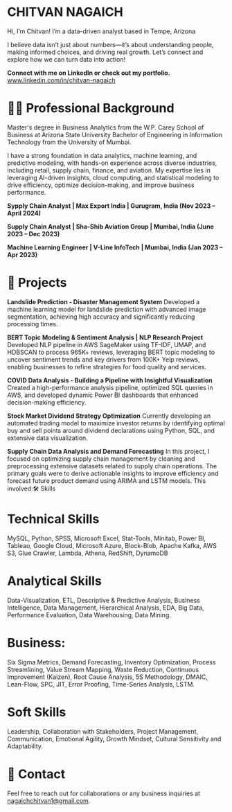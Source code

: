 # CHITVAN NAGAICH
Hi, I’m Chitvan! I’m a data-driven analyst based in Tempe, Arizona

I believe data isn’t just about numbers—it’s about understanding people, making informed choices, and driving real growth. Let’s connect and explore how we can turn data into action!

**Connect with me on LinkedIn or check out my portfolio.**
www.linkedin.com/in/chitvan-nagaich

# 👨‍💻 Professional Background
Master's degree in Business Analytics from the W.P. Carey School of Business at Arizona State University 
Bachelor of Engineering in Information Technology from the University of Mumbai. 

I have a strong foundation in data analytics, machine learning, and predictive modeling, with hands-on experience across diverse industries, including retail, supply chain, finance, and aviation. My expertise lies in leveraging AI-driven insights, cloud computing, and statistical modeling to drive efficiency, optimize decision-making, and improve business performance.

**Sypply Chain Analyst | Max Export India | Gurugram, India (Nov 2023 – April 2024)**

**Supply Chain Analyst | Sha-Shib Aviation Group | Mumbai, India (June 2023 – Dec 2023)**

**Machine Learning Engineer | V-Line InfoTech | Mumbai, India (Jan 2023 – Apr 2023)**

# 🚀 Projects
**Landslide Prediction - Disaster Management System**
Developed a machine learning model for landslide prediction with advanced image segmentation, achieving high accuracy and significantly reducing processing times.

**BERT Topic Modeling & Sentiment Analysis | NLP Research Project** 
Developed NLP pipeline in AWS SageMaker using TF-IDF, UMAP, and HDBSCAN to process 965K+ reviews, leveraging BERT topic modeling 
to uncover sentiment trends and key drivers from 100K+ Yelp reviews, enabling businesses to refine strategies for food quality and services. 

**COVID Data Analysis - Building a Pipeline with Insightful Visualization**
Created a high-performance analysis pipeline, optimized SQL queries in AWS, and developed dynamic Power BI dashboards that enhanced decision-making efficiency.

**Stock Market Dividend Strategy Optimization**
Currently developing an automated trading model to maximize investor returns by identifying optimal buy and sell points around dividend declarations using Python, SQL, and extensive data visualization.

**Supply Chain Data Analysis and Demand Forecasting**
In this project, I focused on optimizing supply chain management by cleaning and preprocessing extensive datasets related to supply chain operations. The primary goals were to derive actionable insights to improve efficiency and forecast future product demand using ARIMA and LSTM models. This involved:🛠 Skills

# Technical Skills
MySQL, Python, SPSS, Microsoft Excel, Stat-Tools, Minitab, Power BI, Tableau, Google Cloud, 
Microsoft Azure, Block-Blob, Apache Kafka, AWS S3, Glue Crawler, Lambda, Athena, RedShift, DynamoDB 
# Analytical Skills
Data-Visualization, ETL, Descriptive & Predictive Analysis, Business Intelligence, Data 
Management, Hierarchical Analysis, EDA, Big Data, Performance Evaluation, Data Warehousing, Data Mining.
# Business:
Six Sigma Metrics, Demand Forecasting, Inventory Optimization, Process Streamlining, Value 
Stream Mapping, Waste Reduction, Continuous Improvement (Kaizen), Root Cause Analysis, 5S Methodology, 
DMAIC, Lean-Flow, SPC, JIT, Error Proofing, Time-Series Analysis, LSTM.
# Soft Skills
Leadership, Collaboration with Stakeholders, Project Management, Communication, Emotional 
Agility, Growth Mindset, Cultural Sensitivity and Adaptability.

# 📧 Contact
Feel free to reach out for collaborations or any business inquiries at nagaichchitvan1@gmail.com.

